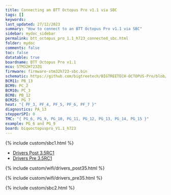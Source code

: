 ```yaml
---
title: Connecting an BTT Octopus Pro v1.1 via SBC
tags: []
keywords: 
last_updated: 27/12/2023
summary: "How to connect to an BTT Octopus Pro v1.1 via SBC"
sidebar: mydoc_sidebar
permalink: btt_octopus_pro_1.1_h723_connected_sbc.html
folder: mydoc
comments: false
toc: false
datatable: true
boardname: BTT Octopus Pro v1.1
mcu: STM32H723ZG
firmware: firmware-stm32h723-sbc.bin
schematic: https://github.com/bigtreetech/BIGTREETECH-OCTOPUS-Pro/blob/master/Hardware/BIGTREETECH%20Octopus%20Pro%20V1.1-sch.pdf
BCM11: PB_13
BCM9: PC_2
BCM10: PC_3
BCM8: PB_12
BCM25: PG_7
heat: "{ PF_3, PF_4, PF_5, PF_6, PF_7 }"
diagnostics: PA_13
stepperSPI: 0
TMC: "{ PG_6, PG_9, PG_10, PG_11, PG_12, PG_13, PG_14, PG_15 }"
example: PG_6 and PG_9
board: biquoctopuspro_V1.1_h723
---
```


{% include custom/sbc1.html %}

<ul id="profileTabs" class="nav nav-tabs">
    <li class="active"><a class="manualpost35" href="#generate" data-toggle="tab">Drivers Post 3.5RC1</a></li>
    <li><a class="noCrossRef" href="#manualpre35" data-toggle="tab">Drivers Pre 3.5RC1</a></li>
</ul>
  <div class="tab-content">
<div role="tabpanel" class="tab-pane active" id="generate" markdown="1">

{% include custom/wifi/drivers_post35.html %}

</div>

<div role="tabpanel" class="tab-pane" id="manualpre35" markdown="1">

{% include custom/wifi/drivers_pre35.html %}

</div>

</div>

{% include custom/sbc2.html %}
